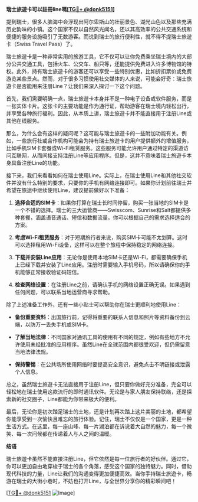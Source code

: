 **瑞士旅遊卡可以註冊line嗎[[TG💪+ @donk5151](https://t.me/s/donk5151)]**

提到瑞士，很多人脑海中会浮现出阿尔卑斯山的壮丽景色、湖光山色以及那些充满历史韵味的小镇。这个国家不仅以自然风光闻名，还以其高效率的公共交通系统和便捷的服务设施吸引了无数游客。而说到瑞士的旅行便利性，就不得不提瑞士旅遊卡（Swiss Travel Pass）了。

瑞士旅遊卡是一种非常实用的旅游工具，它不仅可以让你免费乘坐瑞士境内的大部分公共交通工具，包括火车、公交车、船只等，还能提供免费进入许多博物馆的特权。此外，持有瑞士旅遊卡的游客还可以享受一些特别优惠，比如折扣票价或免费游览某些景点。然而，对于很多习惯使用社交媒体的人来说，可能会好奇：瑞士旅遊卡是否能用来注册Line？让我们来深入探讨一下这个问题。

首先，我们需要明确一点，瑞士旅遊卡本身并不是一种电子设备或软件服务，而是一张实体卡片。这张卡的主要功能是作为通行证，帮助游客在瑞士境内轻松出行，并享受各种旅行福利。因此，从本质上讲，瑞士旅遊卡并不能直接用于注册Line或其他在线服务。

那么，为什么会有这样的疑问呢？这可能与瑞士旅遊卡的一些附加功能有关。例如，一些旅行社或合作机构可能会为持有瑞士旅遊卡的用户提供额外的增值服务，比如手机SIM卡套餐或Wi-Fi租赁服务。这些服务可能允许用户通过特定的渠道访问互联网，从而间接支持注册Line等应用程序。但是，这并不意味着瑞士旅遊卡本身具备注册Line的功能。

接下来，我们来看看如何在瑞士使用Line。实际上，在瑞士使用Line和其他社交软件并没有什么特别的要求，只要你的手机有网络连接即可。如果你计划前往瑞士并希望在旅途中继续使用Line，建议提前做好以下准备：

1. **选择合适的SIM卡**：如果你打算在瑞士长时间停留，购买一张当地的SIM卡是一个不错的选择。瑞士的三大运营商——Swisscom、Sunrise和Salt都提供多种套餐，涵盖语音通话、短信和数据流量。你可以根据自己的需求选择适合的方案。
   
2. **考虑Wi-Fi租赁服务**：对于短期旅行者来说，购买SIM卡可能不太划算。这时可以选择租用Wi-Fi设备，这样可以在整个旅程中保持稳定的网络连接。

3. **下载并安装Line应用**：无论你是使用本地SIM卡还是Wi-Fi，都需要确保手机上已经下载并安装了Line应用。注册时需要输入手机号码，所以请确保你的手机能够正常接收验证码短信。

4. **检查网络设置**：在注册Line之前，请确认手机的网络设置正确无误。如果遇到任何问题，可以联系当地运营商寻求帮助。

除了上述准备工作外，还有一些小贴士可以帮助你在瑞士更顺利地使用Line：

- **备份重要资料**：出国旅行前，记得将重要的联系人信息和照片等资料备份到云端，以防万一丢失手机或SIM卡。
  
- **了解当地法律**：不同国家对通讯工具的使用有不同的规定，例如有些地方不允许使用未经批准的应用程序。虽然Line在全球范围内都很受欢迎，但仍需留意当地法律法规。

- **保持警惕**：在公共场所使用网络时要提高安全意识，避免点击不明链接或泄露个人信息。

总之，虽然瑞士旅遊卡无法直接用于注册Line，但只要你做好充分准备，完全可以轻松地在瑞士使用这款流行的即时通讯软件。无论是与家人朋友保持联络，还是探索新的社交圈子，Line都能为你带来极大的便利。

最后，无论你是初次踏足瑞士的土地，还是计划再次踏上这片美丽的土地，都希望你能享受到一次愉快且难忘的旅行体验。记住，瑞士不仅仅是一个国家，更是一种生活方式。在这里，每一座山峰、每一片湖泊都在诉说着大自然的魅力，每一个微笑、每一次问候都在传递着人与人之间的温暖。

**结语**

瑞士旅遊卡虽然不能直接注册Line，但它依然是每一位旅行者的好伙伴。通过它，你可以更加自由地穿梭于瑞士的各个角落，感受这个国家的独特魅力。同时，借助现代科技的力量，Line让我们的沟通变得更加便捷高效。当你手持瑞士旅遊卡，畅游在瑞士的大街小巷时，不妨也打开Line，与全世界分享你的精彩瞬间吧！

[[TG💪+ @donk5151](https://t.me/s/donk5151) ![Image](https://i.postimg.cc/rwNCRYN7/Snipaste-2025-04-30-17-27-05.png)]